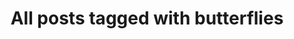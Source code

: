 ---
layout: tag
title: "All posts tagged with butterflies"
permalink: /weblog/tags/butterflies/
taxonomy: butterflies
---